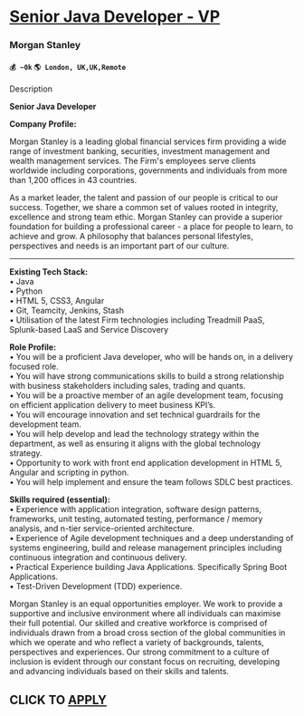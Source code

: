 # [Senior Java Developer - VP](https://www.remotewlb.com/apply/senior-java-developer-vp)  
### Morgan Stanley  
#### `💰 ~0k` `🌎 London, UK,UK,Remote`  

Description

**Senior Java Developer**

**Company Profile:**

Morgan Stanley is a leading global financial services firm providing a wide range of investment banking, securities, investment management and wealth management services. The Firm's employees serve clients worldwide including corporations, governments and individuals from more than 1,200 offices in 43 countries.

As a market leader, the talent and passion of our people is critical to our success. Together, we share a common set of values rooted in integrity, excellence and strong team ethic. Morgan Stanley can provide a superior foundation for building a professional career - a place for people to learn, to achieve and grow. A philosophy that balances personal lifestyles, perspectives and needs is an important part of our culture.  
  
****

**Existing Tech Stack:**  
• Java  
• Python  
• HTML 5, CSS3, Angular  
• Git, Teamcity, Jenkins, Stash  
• Utilisation of the latest Firm technologies including Treadmill PaaS, Splunk-based LaaS and Service Discovery

**Role Profile:**  
• You will be a proficient Java developer, who will be hands on, in a delivery focused role.  
• You will have strong communications skills to build a strong relationship with business stakeholders including sales, trading and quants.  
• You will be a proactive member of an agile development team, focusing on efficient application delivery to meet business KPI’s.  
• You will encourage innovation and set technical guardrails for the development team.  
• You will help develop and lead the technology strategy within the department, as well as ensuring it aligns with the global technology strategy.  
• Opportunity to work with front end application development in HTML 5, Angular and scripting in python.  
• You will help implement and ensure the team follows SDLC best practices.

  
**Skills required (essential):**  
• Experience with application integration, software design patterns, frameworks, unit testing, automated testing, performance / memory analysis, and n-tier service-oriented architecture.  
• Experience of Agile development techniques and a deep understanding of systems engineering, build and release management principles including continuous integration and continuous delivery.  
• Practical Experience building Java Applications. Specifically Spring Boot Applications.  
• Test-Driven Development (TDD) experience.

Morgan Stanley is an equal opportunities employer. We work to provide a supportive and inclusive environment where all individuals can maximise their full potential. Our skilled and creative workforce is comprised of individuals drawn from a broad cross section of the global communities in which we operate and who reflect a variety of backgrounds, talents, perspectives and experiences. Our strong commitment to a culture of inclusion is evident through our constant focus on recruiting, developing and advancing individuals based on their skills and talents.

  
## CLICK TO [APPLY](https://www.remotewlb.com/apply/senior-java-developer-vp)


